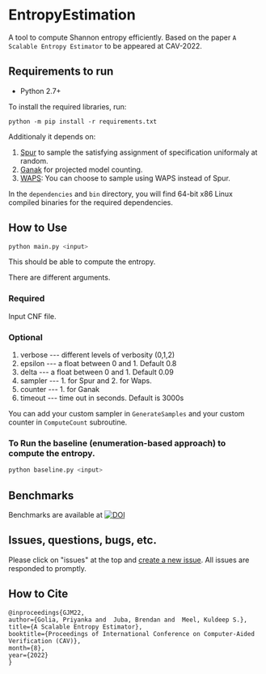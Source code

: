 # EntropyEstimation

A tool to compute Shannon entropy efficiently. Based on the paper `A Scalable Entropy Estimator` to be appeared at CAV-2022.

## Requirements to run

* Python 2.7+

To install the required libraries, run:

```
python -m pip install -r requirements.txt
```

Additionaly it depends on:

1. [Spur](https://github.com/ZaydH/spur) to sample the satisfying assignment of specification uniformaly at random.
2. [Ganak](https://github.com/meelgroup/ganak) for projected model counting.
3. [WAPS](https://github.com/meelgroup/WAPS): You can choose to sample using WAPS instead of Spur.


In the `dependencies` and `bin` directory, you will find 64-bit x86 Linux compiled binaries for the required dependencies.


## How to Use

```bash
python main.py <input> 
```

This should be able to compute the entropy.

There are different arguments.

### Required
Input CNF file.

### Optional
1. verbose --- different levels of verbosity (0,1,2)
2. epsilon --- a float between 0 and 1. Default 0.8
3. delta --- a float between 0 and 1. Default 0.09
4. sampler --- 1. for Spur and 2. for Waps.
5. counter --- 1. for Ganak
6. timeout --- time out in seconds. Default is 3000s

You can add your custom sampler in `GenerateSamples` and your custom counter in `ComputeCount` subroutine.

### To Run the baseline (enumeration-based approach) to compute the entropy.

```bash
python baseline.py <input>
```

## Benchmarks
Benchmarks are available at [![DOI](https://zenodo.org/badge/DOI/10.5281/zenodo.6526072.svg)](https://doi.org/10.5281/zenodo.6526072)

## Issues, questions, bugs, etc.
Please click on "issues" at the top and [create a new issue](https://github.com/meelgroup/EntropyEstimation/issues). All issues are responded to promptly.

## How to Cite
```
@inproceedings{GJM22,
author={Golia, Priyanka and  Juba, Brendan and  Meel, Kuldeep S.},
title={A Scalable Entropy Estimator},
booktitle={Proceedings of International Conference on Computer-Aided Verification (CAV)},
month={8},
year={2022}
}



```
